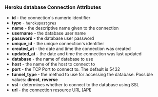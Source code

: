 ### Heroku database Connection Attributes

* **id** - the connection's numeric identifier
* **type** - `herokupostgres`
* **name** - the descriptive name given to the connection
* **username** - the database user name
* **password** - the database user password
* **unique_id** - the unique connection's identifier
* **created_at** - the date and time the connection was created
* **updated_at** - the date and time the connection was last updated
* **database** - the name of database to use
* **host** - the name of the host to connect to
* **port** - the TCP Port to connect to. The default is 5432
* **tunnel_type** - the method to use for accessing the database. Possible values: **direct**, **reverse**
* **ssl** - determines whether to connect to the database using SSL
* **url** - the connection resource URL (API)
